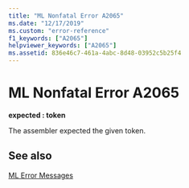 ```yaml
---
title: "ML Nonfatal Error A2065"
ms.date: "12/17/2019"
ms.custom: "error-reference"
f1_keywords: ["A2065"]
helpviewer_keywords: ["A2065"]
ms.assetid: 836e46c7-461a-4abc-8d48-03952c5b25f4
---
```

# ML Nonfatal Error A2065

**expected : token**

The assembler expected the given token.

## See also

[ML Error Messages](ml-error-messages.md)
